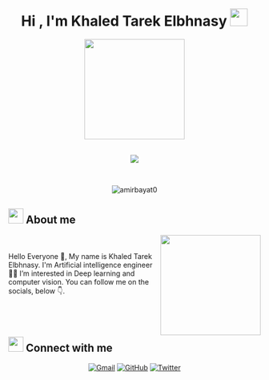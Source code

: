 <h1 align="center">Hi , I'm Khaled Tarek Elbhnasy <img src="https://media.giphy.com/media/hvRJCLFzcasrR4ia7z/giphy.gif" width="35"></h1>
<div id="header" align="center">
  <img src="https://media.giphy.com/media/KVVgWtScb37USleUB3/giphy.gif" width="200"/>
</div>
<br>
<p align="center">
  <a href="https://github.com/DenverCoder1/readme-typing-svg"><img src="https://readme-typing-svg.herokuapp.com?color=blue&height=60&lines=Artificial+Intelligence+engineer&center=true&width=500&height=50"></a>
</p>
<br>
<p align="center"> 
<!--   <img src="https://komarev.com/ghpvc/?username=Elbhnasy&label=Profile%20views&color=red&style=flat" alt="Elbhnasy" />  -->
	<img src="https://komarev.com/ghpvc/?username=amirbayat0&label=Profile%20views&color=blue&style=flat" alt="amirbayat0" /> 
</p>

## <img src = "https://user-images.githubusercontent.com/63050133/156777293-72a6e681-2582-4a9d-ad92-09d1181d47c7.gif" width = 30px>  About me

<img align="right" src="https://user-images.githubusercontent.com/63050133/156676671-d5b2e362-97d4-4404-9447-dd71ddfea82f.gif" width = 200px/>

<br><br>
Hello Everyone 👋, My name is Khaled Tarek Elbhnasy. I'm Artificial intelligence engineer👨‍💻
I’m interested in Deep learning and computer vision.
You can follow me on the socials, below 👇.

<br><br>

## <img src="https://media.giphy.com/media/iY8CRBdQXODJSCERIr/giphy.gif" width="30px"> Connect with me
<p align="center">
	<a href="mailto:khaledtarek57357@gmail.com"><img img src="https://img.shields.io/badge/gmail-%23EA4335.svg?style=plastic&logo=gmail&logoColor=white" alt="Gmail"/></a>
	<a href="https://github.com/Elbhnasy"><img src="https://img.shields.io/badge/github-%23181717.svg?style=plastic&logo=github&logoColor=white" alt="GitHub"/></a>
	<a href="https://twitter.com/K_Elbhnasy?t=TLf7FTVw2toJaq6AgN4WMA&s=09"><img src="https://img.shields.io/badge/twitter-%23E4405F.svg?style=plastic&logo=twitter&logoColor=white" alt="Twitter"/></a>

</p
